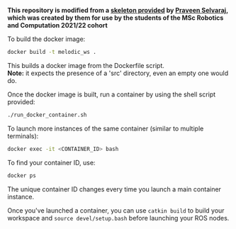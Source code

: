 **This repository is modified from a [skeleton provided](https://github.com/pravsels/melodic_ws) by [Praveen Selvaraj](https://github.com/pravsels), which was created by them for use by the students of the MSc Robotics and Computation 2021/22 cohort**

To build the docker image:
```bash
docker build -t melodic_ws .
```
This builds a docker image from the Dockerfile script. <br />
**Note:** it expects the presence of a 'src' directory, even an empty one would do.

Once the docker image is built, run a container by using the shell script provided:
```bash
./run_docker_container.sh
````

To launch more instances of the same container (similar to multiple terminals):
```bash
docker exec -it <CONTAINER_ID> bash
```

To find your container ID, use:
```bash
docker ps
```
The unique container ID changes every time you launch a main container instance.


Once you've launched a container, you can use `catkin build` to build your workspace and `source devel/setup.bash` before launching your ROS nodes.
